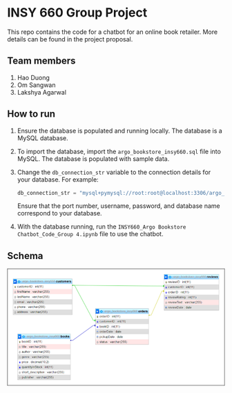 # INSY 660 Group Project

This repo contains the code for a chatbot for an online book retailer. More details can be found in the project proposal.

## Team members

1. Hao Duong
2. Om Sangwan
3. Lakshya Agarwal

## How to run

1. Ensure the database is populated and running locally. The database is a MySQL database.
2. To import the database, import the `argo_bookstore_insy660.sql` file into MySQL. The database is populated with sample data.
3. Change the `db_connection_str` variable to the connection details for your database. For example:

    ```python
    db_connection_str = "mysql+pymysql://root:root@localhost:3306/argo_bookstore_insy660"
    ```

    Ensure that the port number, username, password, and database name correspond to your database.

4. With the database running, run the `INSY660_Argo Bookstore Chatbot_Code_Group 4.ipynb` file to use the chatbot.

## Schema

![Database schema](ERD.png "Database schema")
